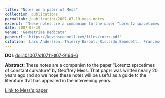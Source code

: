 ```yaml
---
title: "Notes on a paper of Mess"
collection: publications
permalink: /publication/2007-07-19-mess-notes
excerpt: 'These notes are a companion to the paper “Lorentz spacetimes of constant curvature” by Geoffrey Mess.'
date: 2007-07-19
venue: 'Geometriae Dedicata'
paperurl: 'https://kevinscannell.com/files/intro.pdf'
citation: 'Lars Andersson, Thierry Barbot, Riccardo Benedetti, Francesco Bonsante, William M. Goldman, François Labourie, Kevin P. Scannell, and Jean-Marc Schlenker. Notes on a paper of Mess. <i>Geometriae Dedicata</i>, 126(1):47–70, 2007.'
---
```


**DOI**: [doi:10.1007/s10711-007-9164-6](https://dx.doi.org/10.1007/s10711-007-9164-6)

**Abstract**: These notes are a companion to the paper “Lorentz spacetimes of constant curvature” by Geoffrey Mess. That paper was written nearly 20 years ago and so we hope these notes will be useful as a guide to the literature that has appeared in the intervening years.

[Link to Mess's paper](/files/lscc.pdf)
